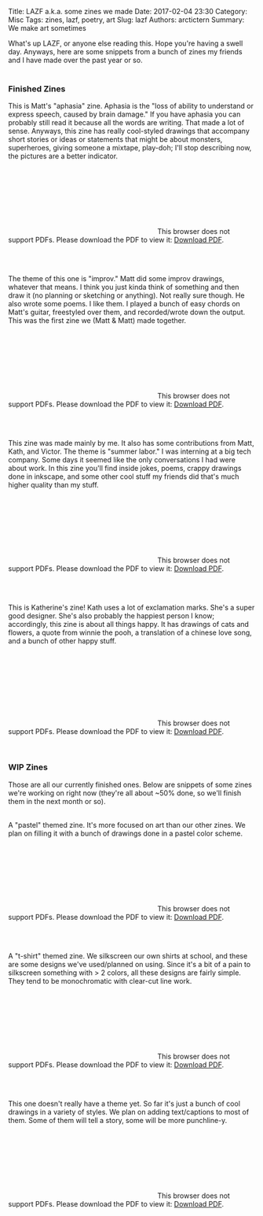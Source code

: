 Title: LAZF a.k.a. some zines we made
Date: 2017-02-04 23:30
Category: Misc
Tags: zines, lazf, poetry, art
Slug: lazf
Authors: arctictern
Summary: We make art sometimes

What's up LAZF, or anyone else reading this. Hope you're having a swell day. 
Anyways, here are some snippets from a bunch of zines my friends and I have
made over the past year or so.   
<br/>

### Finished Zines

This is Matt's "aphasia" zine. Aphasia is the "loss of ability to understand or express speech, caused by brain damage."
If you have aphasia you can probably still read it because all the words are writing. 
That made a lot of sense. Anyways, this zine has really cool-styled drawings
that accompany short stories or ideas or statements that might be about
monsters, superheroes, giving someone a mixtape, play-doh; I'll stop describing
now, the pictures are a better indicator.
<object data="http://blog.pencilflip.com/images/aphasia_pages.pdf" type="application/pdf" width="700px" height="700px">
    <embed src="http://blog.pencilflip.com/images/aphasia_pages.pdf">
        This browser does not support PDFs. Please download the PDF to view it: <a href="http://blog.pencilflip.com/images/aphasia_pages.pdf">Download PDF</a>.</p>
    </embed>
</object>  
<br/>

The theme of this one is "improv." Matt did some improv drawings, whatever that means.
I think you just kinda think of something and then draw it (no planning or sketching
or anything). Not really sure though. He also wrote some poems. I like them.
I played a bunch of easy chords on Matt's guitar, freestyled over them, and 
recorded/wrote down the output. This was the first zine we (Matt & Matt) made together.
<object data="http://blog.pencilflip.com/images/improv_pages.pdf" type="application/pdf" width="700px" height="700px">
    <embed src="http://blog.pencilflip.com/images/improv_pages.pdf">
        This browser does not support PDFs. Please download the PDF to view it: <a href="http://blog.pencilflip.com/images/improv_pages.pdf">Download PDF</a>.</p>
    </embed>
</object>     
<br/>   

This zine was made mainly by me. It also has some contributions from Matt, Kath,
and Victor. The theme is "summer labor." I was interning at a big tech company. Some days 
it seemed like the only conversations I had were about work. In this zine you'll
find inside jokes, poems, crappy drawings done in inkscape, and some other cool
stuff my friends did that's much higher quality than my stuff.    
<object data="http://blog.pencilflip.com/images/summerlabor_pages.pdf" type="application/pdf" width="700px" height="700px">
    <embed src="http://blog.pencilflip.com/images/summerlabor_pages.pdf">
        This browser does not support PDFs. Please download the PDF to view it: <a href="http://blog.pencilflip.com/images/summerlabor_pages.pdf">Download PDF</a>.</p>
    </embed>
</object>    
<br/>

This is Katherine's zine! Kath uses a lot of exclamation marks. She's 
a super good designer. She's also probably the happiest person I know; accordingly, 
this zine is about all things happy.  It has drawings of cats and flowers, a 
quote from winnie the pooh, a translation of a chinese love song, and a bunch of 
other happy stuff.   

<object data="http://blog.pencilflip.com/images/happy_pages.pdf" type="application/pdf" width="700px" height="700px">
    <embed src="http://blog.pencilflip.com/images/happy_pages.pdf">
        This browser does not support PDFs. Please download the PDF to view it: <a href="http://blog.pencilflip.com/images/happy_pages.pdf">Download PDF</a>.</p>
    </embed>
</object>  
<br/>

### WIP Zines 
Those are all our currently finished ones. Below are snippets of some zines
we're working on right now (they're all about ~50% done, so we'll finish them 
in the next month or so).   
<br/>

A "pastel" themed zine. It's more focused on art than our other zines. We plan 
on filling it with a bunch of drawings done in a pastel color scheme.
<object data="http://blog.pencilflip.com/images/pastel_pages.pdf" type="application/pdf" width="700px" height="700px">
    <embed src="http://blog.pencilflip.com/images/pastel_pages.pdf">
        This browser does not support PDFs. Please download the PDF to view it: <a href="http://blog.pencilflip.com/images/pastel_pages.pdf">Download PDF</a>.</p>
    </embed>
</object>  
<br/>

A "t-shirt" themed zine. We silkscreen our own shirts at school, and these 
are some designs we've used/planned on using. Since it's a bit of a pain to
silkscreen something with > 2 colors, all these designs are fairly simple. They
tend to be monochromatic with clear-cut line work.
<object data="http://blog.pencilflip.com/images/tshirt_pages.pdf" type="application/pdf" width="700px" height="700px">
    <embed src="http://blog.pencilflip.com/images/tshirt_pages.pdf">
        This browser does not support PDFs. Please download the PDF to view it: <a href="http://blog.pencilflip.com/images/tshirt_pages.pdf">Download PDF</a>.</p>
    </embed>
</object>  
<br/>

This one doesn't really have a theme yet. So far it's just a bunch of cool 
drawings in a variety of styles. We plan on adding text/captions to most of them.
Some of them will tell a story, some will be more punchline-y.
<object data="http://blog.pencilflip.com/images/drawings_pages.pdf" type="application/pdf" width="700px" height="700px">
    <embed src="http://blog.pencilflip.com/images/drawings_pages.pdf">
        This browser does not support PDFs. Please download the PDF to view it: <a href="http://blog.pencilflip.com/images/drawings_pages.pdf">Download PDF</a>.</p>
    </embed>
</object>  
<br/>
